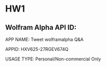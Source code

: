 # HW1


## Wolfram Alpha API ID:
APP NAME: Tweet wolframalpha Q&A

APPID: HXV625-27RGEV674Q

USAGE TYPE: Personal/Non-commercial Only
